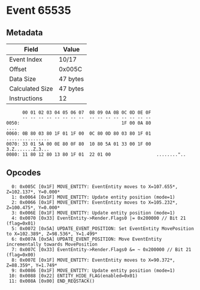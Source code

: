 # Event 65535

## Metadata

| Field           | Value    |
|-----------------|----------|
| Event Index     | 10/17    |
| Offset          | 0x005C   |
| Data Size       | 47 bytes |
| Calculated Size | 47 bytes |
| Instructions    | 12       |

```
      00 01 02 03 04 05 06 07  08 09 0A 0B 0C 0D 0E 0F
      -- -- -- -- -- -- -- --  -- -- -- -- -- -- -- --
0050:                                      1F 00 0A 80              ....
0060: 0B 80 03 80 1F 01 1F 00  0C 80 0D 80 03 80 1F 01  ................
0070: 33 01 5A 00 0E 80 0F 80  10 80 5A 01 33 00 1F 00  3.Z.......Z.3...
0080: 11 80 12 80 13 80 1F 01  22 01 00                 ........"..     
```

## Opcodes

```
  0: 0x005C [0x1F] MOVE_ENTITY: EventEntity moves to X=107.655*, Z=102.137*, Y=0.000*
  1: 0x0064 [0x1F] MOVE_ENTITY: Update entity position (mode=1)
  2: 0x0066 [0x1F] MOVE_ENTITY: EventEntity moves to X=105.232*, Z=100.475*, Y=0.000*
  3: 0x006E [0x1F] MOVE_ENTITY: Update entity position (mode=1)
  4: 0x0070 [0x33] EventEntity->Render.Flags0 |= 0x200000 // Bit 21 (flag=0x01)
  5: 0x0072 [0x5A] UPDATE_EVENT_POSITION: Set EventEntity MovePosition to X=102.389*, Z=98.536*, Y=1.499*
  6: 0x007A [0x5A] UPDATE_EVENT_POSITION: Move EventEntity incrementally towards MovePosition
  7: 0x007C [0x33] EventEntity->Render.Flags0 &= ~ 0x200000 // Bit 21 (flag=0x00)
  8: 0x007E [0x1F] MOVE_ENTITY: EventEntity moves to X=90.372*, Z=88.359*, Y=1.749*
  9: 0x0086 [0x1F] MOVE_ENTITY: Update entity position (mode=1)
 10: 0x0088 [0x22] ENTITY_HIDE_FLAG(enabled=0x01)
 11: 0x008A [0x00] END_REQSTACK()
```
